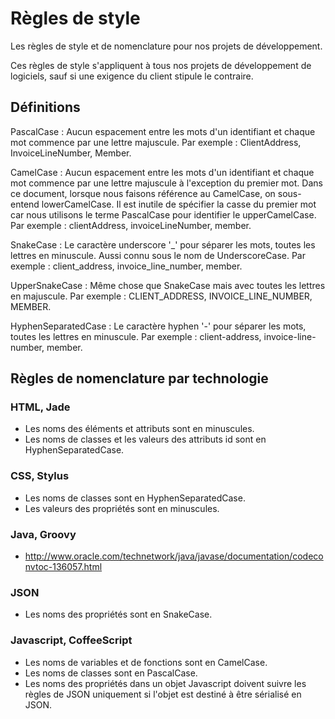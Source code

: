 Règles de style
===============

Les règles de style et de nomenclature pour nos projets de développement.

Ces règles de style s'appliquent à tous nos projets de développement de
logiciels, sauf si une exigence du client stipule le contraire.

Définitions
-----------

PascalCase : Aucun espacement entre les mots d'un identifiant et chaque mot
commence par une lettre majuscule. Par exemple : ClientAddress,
InvoiceLineNumber, Member.

CamelCase : Aucun espacement entre les mots d'un identifiant et chaque mot
commence par une lettre majuscule à l'exception du premier mot. Dans ce
document, lorsque nous faisons référence au CamelCase, on sous-entend
lowerCamelCase. Il est inutile de spécifier la casse du premier mot car nous
utilisons le terme PascalCase pour identifier le upperCamelCase. Par exemple :
clientAddress, invoiceLineNumber, member.

SnakeCase : Le caractère underscore '_' pour séparer les mots, toutes les
lettres en minuscule. Aussi connu sous le nom de UnderscoreCase. Par exemple :
client_address, invoice_line_number, member.

UpperSnakeCase : Même chose que SnakeCase mais avec toutes les lettres en
majuscule. Par exemple : CLIENT_ADDRESS, INVOICE_LINE_NUMBER, MEMBER.

HyphenSeparatedCase : Le caractère hyphen '-' pour séparer les mots, toutes les
lettres en minuscule. Par exemple : client-address, invoice-line-number, member.

Règles de nomenclature par technologie
--------------------------------------

### HTML, Jade

* Les noms des éléments et attributs sont en minuscules.
* Les noms de classes et les valeurs des attributs id sont en
  HyphenSeparatedCase.

### CSS, Stylus

* Les noms de classes sont en HyphenSeparatedCase.
* Les valeurs des propriétés sont en minuscules.

### Java, Groovy

* http://www.oracle.com/technetwork/java/javase/documentation/codeconvtoc-136057.html

### JSON

* Les noms des propriétés sont en SnakeCase.

### Javascript, CoffeeScript

* Les noms de variables et de fonctions sont en CamelCase.
* Les noms de classes sont en PascalCase.
* Les noms des propriétés dans un objet Javascript doivent suivre les règles de
  JSON uniquement si l'objet est destiné à être sérialisé en JSON.
